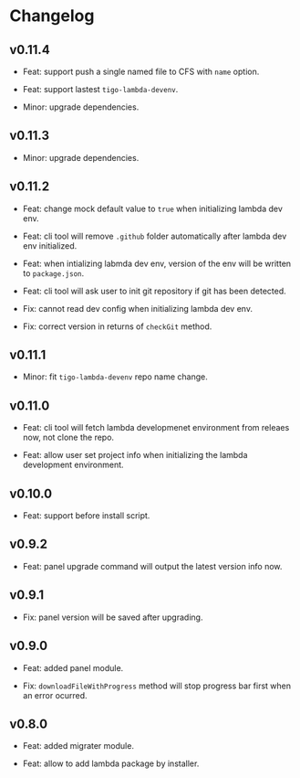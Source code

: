 # Changelog

## v0.11.4

- Feat: support push a single named file to CFS with `name` option.

- Feat: support lastest `tigo-lambda-devenv`.

- Minor: upgrade dependencies.

## v0.11.3

- Minor: upgrade dependencies.

## v0.11.2

- Feat: change mock default value to `true` when initializing lambda dev env.

- Feat: cli tool will remove `.github` folder automatically after lambda dev env initialized.

- Feat: when intializing labmda dev env, version of the env will be written to `package.json`.

- Feat: cli tool will ask user to init git repository if git has been detected.

- Fix: cannot read dev config when initializing lambda dev env.

- Fix: correct version in returns of `checkGit` method.

## v0.11.1

- Minor: fit `tigo-lambda-devenv` repo name change.

## v0.11.0

- Feat: cli tool will fetch lambda developmenet environment from releaes now, not clone the repo.

- Feat: allow user set project info when initializing the lambda development environment.

## v0.10.0

- Feat: support before install script.

## v0.9.2

- Feat: panel upgrade command will output the latest version info now.

## v0.9.1

- Fix: panel version will be saved after upgrading.

## v0.9.0

- Feat: added panel module.

- Fix: `downloadFileWithProgress` method will stop progress bar first when an error ocurred.

## v0.8.0

- Feat: added migrater module.

- Feat: allow to add lambda package by installer.
